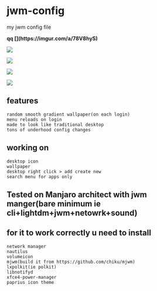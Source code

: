 # jwm-config
my jwm config file



<b>
<a>qq</a>
[](https://imgur.com/a/78V8hyS)

![](https://i.imgur.com/rTZ6ZDr.png)

![](https://i.imgur.com/1UHTI59.png)

![](https://i.imgur.com/w6Mfk7o.png)

![](https://i.imgur.com/cHuxSoN.png)

</b>

## features
    
    random smooth gradient wallpaper(on each login)
    menu reloads on login
    made to look like traditional desktop
    tons of underhood config changes

## working on

    desktop icon
    wallpaper
    desktop right click > add create new
    search menu for apps only

## Tested on Manjaro architect with jwm manger(bare minimum ie cli+lightdm+jwm+netowrk+sound)

## for it to work correctly u need to install

    network manager
    nautilus
    volumeicon
    mjwm(build it from https://github.com/chiku/mjwm)
    lxpolkit(ie polkit)
    libnotifyd
    xfce4-power-manager
    paprius icon theme

